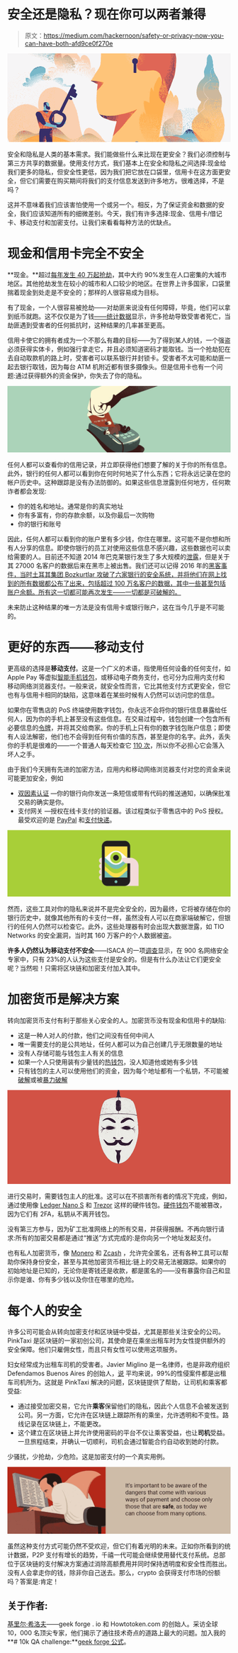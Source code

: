 # 安全还是隐私？现在你可以两者兼得

> 原文：<https://medium.com/hackernoon/safety-or-privacy-now-you-can-have-both-afd9ce0f270e>

![](img/5fa24dcb4787f8a18027c1ec8f886b0b.png)

安全和隐私是人类的基本需求。我们能做些什么来比现在更安全？我们必须控制与第三方共享的数据量。使用支付方式，我们基本上在安全和隐私之间选择:现金给我们更多的隐私，但安全性更低，因为我们把它放在口袋里，信用卡在这方面更安全，但它们需要在购买期间将我们的支付信息发送到许多地方。很难选择，不是吗？

这并不意味着我们应该害怕使用一个或另一个。相反，为了保证资金和数据的安全，我们应该知道所有的细微差别。今天，我们有许多选择:现金、信用卡/借记卡、移动支付和加密支付。让我们来看看每种方法的优缺点。

# 现金和信用卡完全不安全

**现金。**超过[每年发生 40 万起抢劫](http://www.globalsecurityexperts.com/home-security-2/crime-prevention-advice/robbery-statistics-and-tips.html)，其中大约 90%发生在人口密集的大城市地区。其他抢劫发生在较小的城市和人口较少的地区。在世界上许多国家，口袋里揣着现金到处走是不安全的；那样的人很容易成为目标。

有了现金，一个人很容易被抢劫——对劫匪来说没有任何障碍，毕竟，他们可以拿到纸币就跑。这不仅仅是为了钱[——统计数据](https://www.nytimes.com/1984/12/11/science/don-t-resist-robbery-chicago-study-warns.html)显示，许多抢劫导致受害者死亡，当劫匪遇到受害者的任何抵抗时，这种结果的几率甚至更高。

信用卡使它的拥有者成为一个不那么有趣的目标——为了得到某人的钱，一个强盗必须获得实体卡，例如强行拿走它，并且必须知道密码才能取钱。当一个抢劫犯在去自动取款机的路上时，受害者可以联系银行并封锁卡。受害者不太可能和劫匪一起去银行取钱，因为每台 ATM 机附近都有很多摄像头。但是信用卡也有一个问题:通过获得额外的资金保护，你失去了你的隐私。

![](img/c5ea59b1213033394111e067060e1117.png)

任何人都可以查看你的信用记录，并立即获得他们想要了解的关于你的所有信息。此外，银行的任何人都可以看到你在何时何地买了什么东西；它将永远记录在您的帐户历史中。这种跟踪是没有办法防御的。如果这些信息泄露到任何地方，任何欺诈者都会发现:

*   你的姓名和地址。通常是你的真实地址
*   你有多富有，你的存款余额，以及你最后一次购物
*   你的银行和账号

因此，任何人都可以看到你的账户里有多少钱，你住在哪里。这可能不是你想和所有人分享的信息。即使你银行的员工对使用这些信息不感兴趣，这些数据也可以卖给需要的人。目前还不知道 2014 年巴克莱银行发生了多大规模的[泄露](https://www.esecurityplanet.com/network-security/barclays-bank-breach-exposes-27000-customers-personal-data.html)，但是关于其 27000 名客户的数据后来在黑市上被出售。我们还可以记得 2016 年的[黑客事件，当时土耳其集团 Bozkurtlar 攻破了六家银行的安全系统，并将他们在网上找到的所有数据都公布了出来，包括超过 100 万名客户的数据，其中一些甚至包括账户余额。所有这一切都可能再次发生——一切都是可破解的。](https://news.softpedia.com/news/six-more-banks-supposedly-hacked-by-turkish-hackers-504069.shtml)

未来防止这种结果的唯一方法是没有信用卡或银行账户，这在当今几乎是不可能的。

# 更好的东西——移动支付

更高级的选择是**移动支付**。这是一个广义的术语，指使用任何设备的任何支付，如 Apple Pay 等虚拟[智能手机钱包](https://en.wikipedia.org/wiki/Digital_wallet)，或移动电子商务支付，也可分为应用内支付和移动网络浏览器支付。一般来说，就安全性而言，它比其他支付方式更安全，但它也有与信用卡相同的缺陷，这意味着在某些时候有人仍然可以访问您的信息。

如果你在零售店的 PoS 终端使用数字钱包，你永远不会将你的银行信息暴露给任何人，因为你的手机上甚至没有这些信息。在交易过程中，钱包创建一个包含所有必要信息的[令牌](https://www.techopedia.com/definition/4140/token)，并将其交给商家。你的手机上只有你的数字钱包账户信息；即使有人设法解密，他们也不会得到任何有价值的东西，甚至是你的名字。此外，丢失你的手机是很难的——一个普通人每天检查它 [110 次](http://www.dailymail.co.uk/sciencetech/article-2449632/How-check-phone-The-average-person-does-110-times-DAY-6-seconds-evening.html)，所以你不必担心它会落入坏人之手。

由于我们今天拥有先进的加密方法，应用内和移动网络浏览器支付对您的资金来说可能更加安全，例如

*   [双因素认证](https://en.wikipedia.org/wiki/Multi-factor_authentication) —你的银行向你发送一条短信或带有代码的推送通知，以确保批准交易的确实是你。
*   支付网关 —授权在线卡支付的验证器。该过程类似于零售店中的 PoS 授权。最受欢迎的是 [PayPal](https://www.paypal.com/) 和[支付快递](https://www.paymentexpress.com/)。

![](img/59a6d5ac7d4192238f05088d5101c368.png)

然而，这些工具对你的隐私来说并不是完全安全的，因为最终，它将被存储在你的银行历史中，就像其他所有的卡支付一样，虽然没有人可以在商家端破解它，但银行的任何人仍然可以检查它。此外，这些处理器有时会出现大数据泄露，如 TIO Networks 的安全漏洞，当时其 160 万客户的个人数据被盗。

**许多人仍然认为移动支付不安全**——ISACA 的一项[调查](https://www.isaca.org/Pages/mobile-payment-security-study.aspx?cid=pr_1110000&appeal=pr)显示，在 900 名网络安全专家中，只有 23%的人认为这些支付是安全的。但是有什么办法让它们更安全呢？当然啦！只需将区块链和加密支付加入其中。

# 加密货币是解决方案

转向加密货币支付有利于那些关心安全的人。加密货币没有现金和信用卡的缺陷:

*   这是一种人对人的付款，他们之间没有任何中间人
*   唯一需要支付的是公共地址，任何人都可以为自己创建几乎无限数量的地址
*   没有人存储可能与钱包主人有关的信息
*   如果一个人只使用装有少量钱的[热钱包](https://en.bitcoin.it/wiki/Hot_wallet)，没人知道他或她有多少钱
*   只有钱包的主人可以使用他们的资金，因为每个地址都有一个私钥，不可能被[破解](https://www.weusecoins.com/amazing-math-bitcoin-private-keys/)或被[暴力破解](http://i.imgur.com/hrf9AxS.jpg)

![](img/4804b29e622f8c64962eb1586f34b1b2.png)

进行交易时，需要钱包主人的批准。这可以在不损害所有者的情况下完成，例如，通过使用像 [Ledger Nano S](https://www.ledger.com/products/ledger-nano-s) 和 [Trezor](https://trezor.io/) 这样的硬件钱包。[硬件钱包](https://en.bitcoin.it/wiki/Hardware_wallet)不能被篡改，因为它们有 2FA，私钥从不离开钱包。

没有第三方参与，因为矿工批准网络上的所有交易，并获得报酬。不再向银行请求:所有的加密交易都是通过“推送”方式完成的:是你向另一个地址发起支付。

也有私人加密货币，像 [Monero](https://getmonero.org/) 和 [Zcash](https://z.cash/) ，允许完全匿名，还有各种工具可以帮助你保持身份安全，甚至与其他加密货币相比:链上的交易无法被跟踪。如果你的初始地址是已知的，无论你是寄钱还是收款，都是匿名的——没有暴露你自己和显示你是谁、你有多少钱以及你住在哪里的危险。

# 每个人的安全

许多公司可能会从转向加密支付和区块链中受益，尤其是那些关注安全的公司。PinkTaxi 是区块链的一家初创公司，其使命是在乘坐出租车时为女性提供额外的安全保障。他们只雇佣女性，而且只有女性可以使用这项服务。

妇女经常成为出租车司机的受害者。Javier Miglino 是一名律师，也是非政府组织 Defendamos Buenos Aires 的创始人，[说](https://www.forbes.com/sites/melissarowley/2018/03/07/how-this-entrepreneur-is-countering-sexual-assault-in-argentina-one-taxi-ride-at-a-time/#5011b87c3e9e) [](https://motherboard.vice.com/en_us/article/8q8kyk/why-women-could-be-the-key-to-ubers-success-in-argentina)平均来说，99%的性侵案件都是出租车司机所为。这就是 PinkTaxi 解决的问题，区块链提供了帮助，让司机和乘客都受益:

*   通过接受加密交易，它允许**乘客**保留他们的隐私，因此个人信息不会被发送到公司。另一方面，它允许在区块链上跟踪所有的乘坐，允许透明和不变性。路线记录在区块链上，不能更改。
*   这个建立在区块链上并允许使用密码的平台不仅让乘客受益，也让**司机**受益。一旦旅程结束，并确认一切顺利，司机会通过智能合约自动收到她的付款。

少骚扰，少抢劫，少危险。这是加密支付的一个真实用例。

![](img/755bceb42e297188902b609dcbf5c308.png)

虽然这种支付方式可能仍然不受欢迎，但它们有着光明的未来。正如你所看到的统计数据，P2P 支付有增长的趋势，千禧一代可能会继续使用替代支付系统。总部位于区块链的支付解决方案通过消除高额费用并同时保持透明度和安全性而胜出。没有人会拿走你的钱，除非你自己送去。那么，crypto 会获得支付市场的份额吗？答案是:肯定！

## 关于作者:

[基里尔·希洛夫](http://twitter.com/kirills4ilov)——geek forge . io 和 Howtotoken.com 的创始人。采访全球 10，000 名顶尖专家，他们揭示了通往技术奇点的道路上最大的问题。加入我的**# 10k QA challenge:**[geek forge 公式](https://formula.geekforge.io/)。